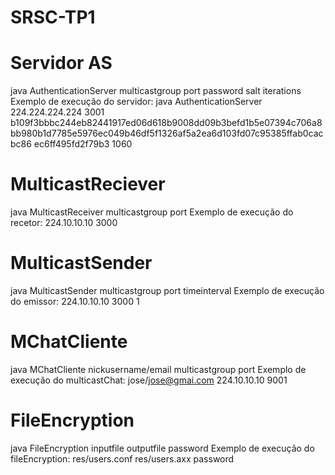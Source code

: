 # 					SRSC-TP1

# Servidor AS
java AuthenticationServer multicastgroup port password salt iterations
Exemplo de execução do servidor:
java AuthenticationServer 224.224.224.224 3001 b109f3bbbc244eb82441917ed06d618b9008dd09b3befd1b5e07394c706a8bb980b1d7785e5976ec049b46df5f1326af5a2ea6d103fd07c95385ffab0cacbc86 ec6ff495fd2f79b3 1060

# MulticastReciever
java MulticastReceiver multicastgroup port
Exemplo de execução do recetor:
224.10.10.10 3000

# MulticastSender
java MulticastSender multicastgroup port timeinterval
Exemplo de execução do emissor:
224.10.10.10 3000 1

# MChatCliente
java MChatCliente nickusername/email multicastgroup port <ttl>
Exemplo de execução do multicastChat:
jose/jose@gmai.com 224.10.10.10 9001

# FileEncryption
java FileEncryption inputfile outputfile password
Exemplo de execução do fileEncryption:
res/users.conf res/users.axx password
